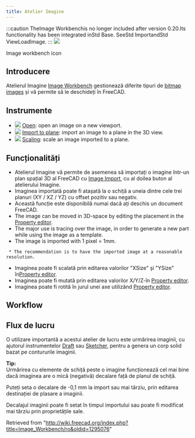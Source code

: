 ```yaml
---
title: Atelier Imagine
---
```


:::caution
TheImage Workbenchis no longer included after version 0.20.Its functionality has been integrated inStd Base. SeeStd ImportandStd ViewLoadImage.
:::
![](/images/Workbench_Image.svg)

Image workbench icon

## Introducere

Atelierul Imagine [Image Workbench](/Image_Workbench "Image Workbench") gestionează diferite tipuri de [bitmap images](http://en.wikipedia.org/wiki/Raster_graphics) și vă permite să le deschideți în FreeCAD.

## Instrumente

- ![](/images/Image-import.svg) [Open](/Image_Open "Image Open"): open an image on a new viewport.
- ![](/images/Image-import-to-plane.svg) [Import to plane](/Image_CreateImagePlane "Image CreateImagePlane"): import an image to a plane in the 3D view.
- ![](/images/Image-scale.svg) [Scaling](/Image_Scaling "Image Scaling"): scale an image imported to a plane.

## Funcționalități

- Atelierul Imagine vă permite de asemenea să importați o imagine într-un plan spațial 3D al FreeCAD cu [Image Import](/index.php?title=Image_CreateImagePlane/ro&action=edit&redlink=1 "Image CreateImagePlane/ro (page does not exist)"), cu al doilea buton al atelierului Imagine.
- Imaginea importată poate fi atașată la o schiță a uneia dintre cele trei planuri (XY / XZ / YZ) cu ​​offset pozitiv sau negativ.
- Această funcție este disponibilă numai dacă ați deschis un document FreeCAD.
- The image can be moved in 3D-space by editing the placement in the [Property editor](/Property_editor "Property editor").
- The major use is tracing over the image, in order to generate a new part while using the image as a template.
- The image is imported with 1 pixel = 1mm.

```
 * The recommendation is to have the imported image at a reasonable resolution.

```

- Imaginea poate fi scalată prin editarea valorilor "XSize" și "YSize" în[Property editor](/Property_editor "Property editor").
- Imaginea poate fi mutată prin editarea valorilor X/Y/Z-în [Property editor](/Property_editor "Property editor").
- Imaginea poate fi rotită în jurul unei axe utilizând [Property editor](/Property_editor "Property editor").

## Workflow

## Flux de lucru

O utilizare importantă a acestui atelier de lucru este urmărirea imaginii, cu ajutorul instrumentelor [Draft](/Draft_Workbench "Draft Workbench") sau [Sketcher](/Sketcher_Workbench "Sketcher Workbench"), pentru a genera un corp solid bazat pe contururile imaginii.

**Tip:**  
Urmărirea cu elemente de schiță peste o imagine funcționează cel mai bine dacă imaginea are o mică (negativă) decalare față de planul de schiță.

Puteți seta o decalare de -0,1 mm la import sau mai târziu, prin editarea destinației de plasare a imaginii.

Decalajul imaginii poate fi setat în timpul importului sau poate fi modificat mai târziu prin proprietățile sale.

Retrieved from "<http://wiki.freecad.org/index.php?title=Image_Workbench/ro&oldid=1295076>"
